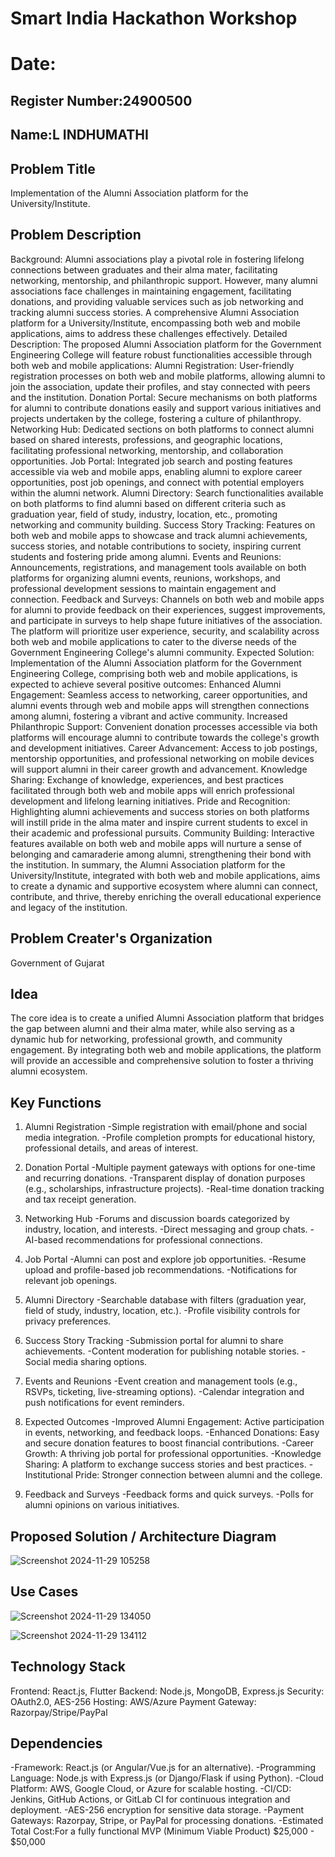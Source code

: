 # Smart India Hackathon Workshop
# Date:
## Register Number:24900500
## Name:L INDHUMATHI
## Problem Title
Implementation of the Alumni Association platform for the University/Institute.
## Problem Description
Background: Alumni associations play a pivotal role in fostering lifelong connections between graduates and their alma mater, facilitating networking, mentorship, and philanthropic support. However, many alumni associations face challenges in maintaining engagement, facilitating donations, and providing valuable services such as job networking and tracking alumni success stories. A comprehensive Alumni Association platform for a University/Institute, encompassing both web and mobile applications, aims to address these challenges effectively. Detailed Description: The proposed Alumni Association platform for the Government Engineering College will feature robust functionalities accessible through both web and mobile applications: Alumni Registration: User-friendly registration processes on both web and mobile platforms, allowing alumni to join the association, update their profiles, and stay connected with peers and the institution. Donation Portal: Secure mechanisms on both platforms for alumni to contribute donations easily and support various initiatives and projects undertaken by the college, fostering a culture of philanthropy. Networking Hub: Dedicated sections on both platforms to connect alumni based on shared interests, professions, and geographic locations, facilitating professional networking, mentorship, and collaboration opportunities. Job Portal: Integrated job search and posting features accessible via web and mobile apps, enabling alumni to explore career opportunities, post job openings, and connect with potential employers within the alumni network. Alumni Directory: Search functionalities available on both platforms to find alumni based on different criteria such as graduation year, field of study, industry, location, etc., promoting networking and community building. Success Story Tracking: Features on both web and mobile apps to showcase and track alumni achievements, success stories, and notable contributions to society, inspiring current students and fostering pride among alumni. Events and Reunions: Announcements, registrations, and management tools available on both platforms for organizing alumni events, reunions, workshops, and professional development sessions to maintain engagement and connection. Feedback and Surveys: Channels on both web and mobile apps for alumni to provide feedback on their experiences, suggest improvements, and participate in surveys to help shape future initiatives of the association. The platform will prioritize user experience, security, and scalability across both web and mobile applications to cater to the diverse needs of the Government Engineering College's alumni community. Expected Solution: Implementation of the Alumni Association platform for the Government Engineering College, comprising both web and mobile applications, is expected to achieve several positive outcomes: Enhanced Alumni Engagement: Seamless access to networking, career opportunities, and alumni events through web and mobile apps will strengthen connections among alumni, fostering a vibrant and active community. Increased Philanthropic Support: Convenient donation processes accessible via both platforms will encourage alumni to contribute towards the college's growth and development initiatives. Career Advancement: Access to job postings, mentorship opportunities, and professional networking on mobile devices will support alumni in their career growth and advancement. Knowledge Sharing: Exchange of knowledge, experiences, and best practices facilitated through both web and mobile apps will enrich professional development and lifelong learning initiatives. Pride and Recognition: Highlighting alumni achievements and success stories on both platforms will instill pride in the alma mater and inspire current students to excel in their academic and professional pursuits. Community Building: Interactive features available on both web and mobile apps will nurture a sense of belonging and camaraderie among alumni, strengthening their bond with the institution. In summary, the Alumni Association platform for the University/Institute, integrated with both web and mobile applications, aims to create a dynamic and supportive ecosystem where alumni can connect, contribute, and thrive, thereby enriching the overall educational experience and legacy of the institution.
## Problem Creater's Organization
Government of Gujarat

## Idea
The core idea is to create a unified Alumni Association platform that bridges the gap between alumni and their alma mater, while also serving as a dynamic hub for networking, professional growth, and community engagement. By integrating both web and mobile applications, the platform will provide an accessible and comprehensive solution to foster a thriving alumni ecosystem.

## Key Functions

1. Alumni Registration
-Simple registration with email/phone and social media integration.
-Profile completion prompts for educational history, professional details, and areas of interest.

2. Donation Portal
-Multiple payment gateways with options for one-time and recurring donations.
-Transparent display of donation purposes (e.g., scholarships, infrastructure projects).
-Real-time donation tracking and tax receipt generation.

3. Networking Hub
-Forums and discussion boards categorized by industry, location, and interests.
-Direct messaging and group chats.
-AI-based recommendations for professional connections.

5. Job Portal
-Alumni can post and explore job opportunities.
-Resume upload and profile-based job recommendations.
-Notifications for relevant job openings.

6. Alumni Directory
-Searchable database with filters (graduation year, field of study, industry, location, etc.).
-Profile visibility controls for privacy preferences.

7. Success Story Tracking
-Submission portal for alumni to share achievements.
-Content moderation for publishing notable stories.
-Social media sharing options.

8. Events and Reunions
-Event creation and management tools (e.g., RSVPs, ticketing, live-streaming options).
-Calendar integration and push notifications for event reminders.

9. Expected Outcomes
-Improved Alumni Engagement: Active participation in events, networking, and feedback loops.
-Enhanced Donations: Easy and secure donation features to boost financial contributions.
-Career Growth: A thriving job portal for professional opportunities.
-Knowledge Sharing: A platform to exchange success stories and best practices.
-Institutional Pride: Stronger connection between alumni and the college.

10. Feedback and Surveys
-Feedback forms and quick surveys.
-Polls for alumni opinions on various initiatives.

## Proposed Solution / Architecture Diagram

![Screenshot 2024-11-29 105258](https://github.com/user-attachments/assets/39025e4a-04a4-4fcb-b08b-46eef89bec49)


## Use Cases

![Screenshot 2024-11-29 134050](https://github.com/user-attachments/assets/75348f77-5453-48eb-acee-8dcc261479f8)

![Screenshot 2024-11-29 134112](https://github.com/user-attachments/assets/7009a35c-2ee1-416b-a5e0-952474facd15)


## Technology Stack

Frontend: React.js, Flutter
Backend: Node.js, MongoDB, Express.js
Security: OAuth2.0, AES-256
Hosting: AWS/Azure
Payment Gateway: Razorpay/Stripe/PayPal

## Dependencies

-Framework: React.js (or Angular/Vue.js for an alternative).
-Programming Language: Node.js with Express.js (or Django/Flask if using Python).
-Cloud Platform: AWS, Google Cloud, or Azure for scalable hosting.
-CI/CD: Jenkins, GitHub Actions, or GitLab CI for continuous integration and deployment.
-AES-256 encryption for sensitive data storage.
-Payment Gateways: Razorpay, Stripe, or PayPal for processing donations.
-Estimated Total Cost:For a fully functional MVP (Minimum Viable Product) $25,000 - $50,000
